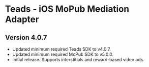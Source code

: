 # Teads - iOS MoPub Mediation Adapter

## Version 4.0.7
- Updated minimum required Teads SDK to v4.0.7.
- Updated minimum required MoPub SDK to v5.0.0.
- Initial release. Supports interstitials and reward-based video ads.

